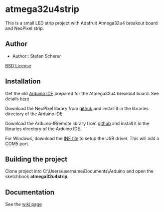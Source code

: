# atmega32u4strip

This is a small LED strip project with Adafruit Atmega32u4 breakout board and NeoPixel strip.

## Author

- Author:: Stefan Scherer

[BSD License](https://github.com/StefanScherer/trinketstrip/blob/master/LICENSE)

## Installation

Get the old [Arduino IDE](http://www.ladyada.net/products/atmega32u4breakout/teensyduinov21b.zip) prepared for the Atmega32u4 breakout board.  See details [here](http://www.ladyada.net/wiki/products/atmega32u4breakout/index.html?rev=1302835337)

Download the NeoPixel library from [github](https://github.com/adafruit/Adafruit_NeoPixel) and install it in the libraries directory of the Arduino IDE.

Download the Arduino-IRremote library from [github](https://github.com/shirriff/Arduino-IRremote) and install it in the libraries directory of the Arduino IDE.

For Windows, download the [INF file](http://www.adafruit.com/datasheets/atmega32u4cdc.inf) to setup the USB driver. This will add a COM5 port.


## Building the project

Clone project into C:\Users\username\Documents\Arduino and open the sketchbook **atmega32u4strip**.

## Documentation

See the [wiki page](https://github.com/StefanScherer/atmega32u4strip/wiki/LED-strip-controlled-by-Atmega32u4-breakout-board)




